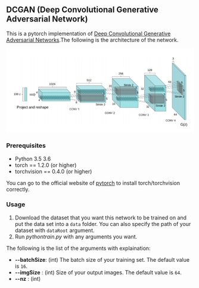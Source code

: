 ## DCGAN (Deep Convolutional Generative Adversarial Network)

This is a pytorch implementation of [Deep Convolutional Generative Adversarial Networks](http://arxiv.org/abs/1511.06434).The following is the architecture of the network.

![alt tag](imgs/nw.png)

### Prerequisites

- Python 3.5 3.6
- torch == 1.2.0 (or higher)
- torchvision == 0.4.0 (or higher)

You can go to the official website of [pytorch](https://pytorch.org/get-started/locally/#windows-package-manager) to install torch/torchvision correctly.

### Usage

1. Download the dataset that you want this network to be trained on and put the data set into a `data` folder. You can also specify the path of your dataset with `dataRoot` argument.   
2. Run $python train.py$ with any arguments you want.

The following is the list of the arguments with explaination:

- **--batchSize**: (int) The batch size of your training set. The default value is `16`.
- **--imgSize**  : (int) Size of your output images. The default value is `64`.
- **--nz**       : (int) 


